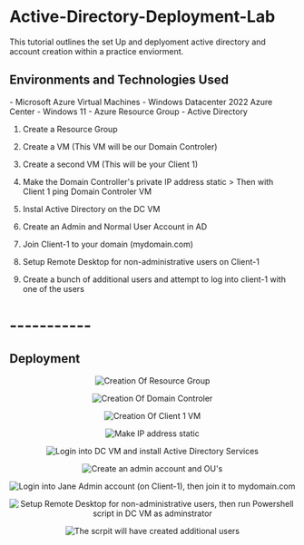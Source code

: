 # Active-Directory-Deployment-Lab

This tutorial outlines the set Up and deplyoment active directory and account creation within a practice enviorment.<br />

<h2>Environments and Technologies Used</h2>
- Microsoft Azure Virtual Machines
- Windows Datacenter 2022 Azure Center
- Windows 11
- Azure Resource Group
- Active Directory


1. Create a Resource Group


2. Create a VM (This VM will be our Domain Controler)


3. Create a second VM (This will be your Client 1)


4. Make the Domain Controller's private IP address static > Then with Client 1 ping Domain Controler VM


5. Instal Active Directory on the DC VM


6. Create an Admin and Normal User Account in AD


7. Join Client-1 to your domain (mydomain.com)


8. Setup Remote Desktop for non-administrative users on Client-1


9. Create a bunch of additional users and attempt to log into client-1 with one of the users

# -----------

<h2>Deployment</h2>

<p align="center">
<img src="https://i.imgur.com/xDSVm7Z.png" alt="Creation Of Resource Group"/>

<p align="center">
<img src="https://i.imgur.com/2iAWuAq.png" alt="Creation Of Domain Controler"/>

<p align="center">
<img src="https://i.imgur.com/RYzZ1lp.png" alt="Creation Of Client 1 VM"/>

<p align="center">
<img src="https://i.imgur.com/9o9P7Ni.png" alt="Make IP address static"/>

<p align="center">
<img src="https://i.imgur.com/IwdotRE.png" alt="Login into DC VM and install Active Directory Services"/>

<p align="center">
<img src="https://i.imgur.com/I4Le1zt.png" alt="Create an admin account and OU's"/>

<p align="center">
<img src="https://i.imgur.com/ogLhCgx.jpeg" alt="Login into Jane Admin account (on Client-1), then join it to mydomain.com"/>

<p align="center">
<img src="https://i.imgur.com/A5ntIP4.png" alt="Setup Remote Desktop for non-administrative users, then run Powershell script in DC VM as adminstrator"/>

<p align="center">
<img src="https://i.imgur.com/2d5hPQF.png" alt="The scrpit will have created additional users
"/>






